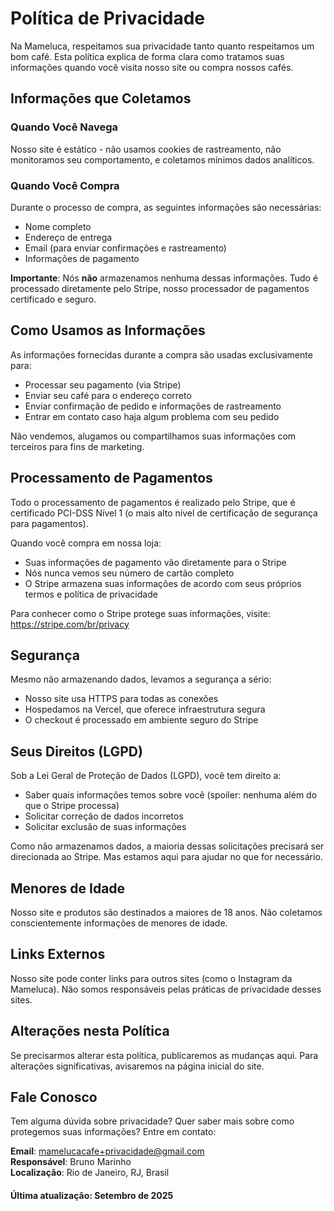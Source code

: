 # Política de Privacidade

Na Mameluca, respeitamos sua privacidade tanto quanto respeitamos um bom café. Esta política explica de forma clara como tratamos suas informações quando você visita nosso site ou compra nossos cafés.

## Informações que Coletamos

### Quando Você Navega
Nosso site é estático - não usamos cookies de rastreamento, não monitoramos seu comportamento, e coletamos mínimos dados analíticos.

### Quando Você Compra
Durante o processo de compra, as seguintes informações são necessárias:
- Nome completo
- Endereço de entrega
- Email (para enviar confirmações e rastreamento)
- Informações de pagamento

**Importante**: Nós **não** armazenamos nenhuma dessas informações. Tudo é processado diretamente pelo Stripe, nosso processador de pagamentos certificado e seguro.

## Como Usamos as Informações

As informações fornecidas durante a compra são usadas exclusivamente para:
- Processar seu pagamento (via Stripe)
- Enviar seu café para o endereço correto
- Enviar confirmação de pedido e informações de rastreamento
- Entrar em contato caso haja algum problema com seu pedido

Não vendemos, alugamos ou compartilhamos suas informações com terceiros para fins de marketing.

## Processamento de Pagamentos

Todo o processamento de pagamentos é realizado pelo Stripe, que é certificado PCI-DSS Nível 1 (o mais alto nível de certificação de segurança para pagamentos). 

Quando você compra em nossa loja:
- Suas informações de pagamento vão diretamente para o Stripe
- Nós nunca vemos seu número de cartão completo
- O Stripe armazena suas informações de acordo com seus próprios termos e política de privacidade

Para conhecer como o Stripe protege suas informações, visite: https://stripe.com/br/privacy

## Segurança

Mesmo não armazenando dados, levamos a segurança a sério:
- Nosso site usa HTTPS para todas as conexões
- Hospedamos na Vercel, que oferece infraestrutura segura
- O checkout é processado em ambiente seguro do Stripe

## Seus Direitos (LGPD)

Sob a Lei Geral de Proteção de Dados (LGPD), você tem direito a:
- Saber quais informações temos sobre você (spoiler: nenhuma além do que o Stripe processa)
- Solicitar correção de dados incorretos
- Solicitar exclusão de suas informações

Como não armazenamos dados, a maioria dessas solicitações precisará ser direcionada ao Stripe. Mas estamos aqui para ajudar no que for necessário.

## Menores de Idade

Nosso site e produtos são destinados a maiores de 18 anos. Não coletamos conscientemente informações de menores de idade.

## Links Externos

Nosso site pode conter links para outros sites (como o Instagram da Mameluca). Não somos responsáveis pelas práticas de privacidade desses sites.

## Alterações nesta Política

Se precisarmos alterar esta política, publicaremos as mudanças aqui. Para alterações significativas, avisaremos na página inicial do site.

## Fale Conosco

Tem alguma dúvida sobre privacidade? Quer saber mais sobre como protegemos suas informações? Entre em contato:

**Email**: mamelucacafe+privacidade@gmail.com  
**Responsável**: Bruno Marinho  
**Localização**: Rio de Janeiro, RJ, Brasil

#### Última atualização: Setembro de 2025